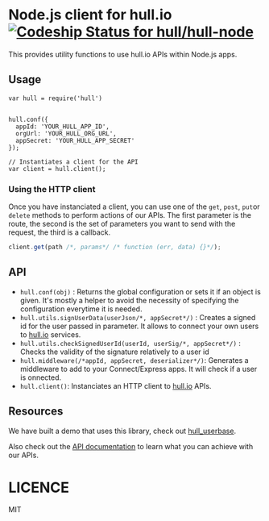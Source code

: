# Node.js client for hull.io [ ![Codeship Status for hull/hull-node](https://www.codeship.io/projects/862851d0-b98b-0130-bbef-5e0af06e25c6/status?branch=master) ](https://www.codeship.io/projects/4360)


This provides utility functions to use hull.io APIs within Node.js apps.

## Usage

```
var hull = require('hull')


hull.conf({
  appId: 'YOUR_HULL_APP_ID',
  orgUrl: 'YOUR_HULL_ORG_URL',
  appSecret: 'YOUR_HULL_APP_SECRET'
});

// Instantiates a client for the API
var client = hull.client();
```

### Using the HTTP client

Once you have instanciated a client, you can use one of the `get`, `post`,
`put`or `delete` methods to perform actions of our APIs.
The first parameter is the route, the second is the set of parameters you want
to send with the request, the third is a callback.

```js
client.get(path /*, params*/ /* function (err, data) {}*/);
```

## API

* `hull.conf(obj)` : Returns the global configuration or sets it if an object
is given. It's mostly a helper to avoid the necessity of specifying the
configuration everytime it is needed.
* `hull.utils.signUserData(userJson/*, appSecret*/)` : Creates a signed id for
the user passed in parameter. It allows to connect your own users to
[hull.io](http://hull.io) services.
* `hull.utils.checkSignedUserId(userId, userSig/*, appSecret*/)` : Checks the
validity of the signature relatively to a user id
* `hull.middleware(/*appId, appSecret, deserializer*/)`: Generates a middleware
to add to your Connect/Express apps. It will check if a user is onnected.
* `hull.client()`: Instanciates an HTTP client to [hull.io](http://hull.io)
APIs.


## Resources

We have built a demo that uses this library, check out
[hull\_userbase](http://github.com/hull/hull_userbase).

Also check out the [API documentation](http://hull.io/docs/api) to learn what
you can achieve with our APIs.

# LICENCE

MIT
